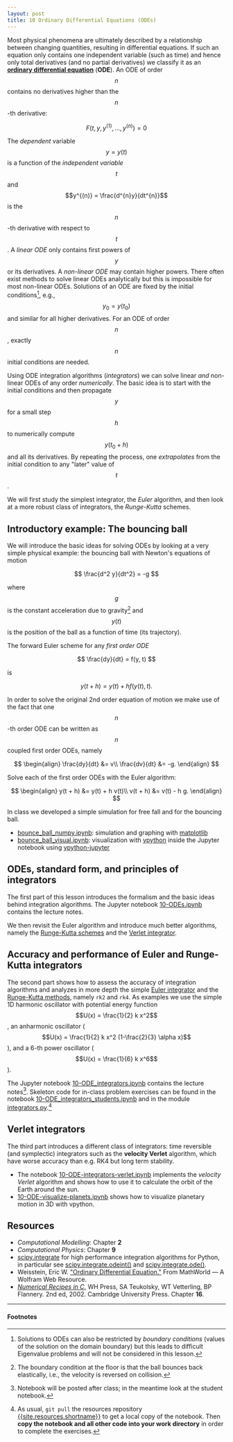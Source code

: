 ```yaml
---
layout: post
title: 10 Ordinary Differential Equations (ODEs)
---
```


Most physical phenomena are ultimately described by a relationship
between changing quantities, resulting in differential equations. If
such an equation only contains one independent variable (such as time)
and hence only total derivatives (and no partial derivatives) we
classify it as an
**[ordinary differential equation](http://mathworld.wolfram.com/OrdinaryDifferentialEquation.html)**
(**ODE**). An ODE of order $$n$$ contains no derivatives higher than
the $$n$$-th derivative:

$$
F(t, y, y^{(1)},  \dots, y^{(n)}) = 0
$$

The *dependent* variable $$y = y(t)$$ is a function of the
*independent variable* $$t$$ and $$y^{(n)} = \frac{d^{n}y}{dt^{n}}$$
is the $$n$$-th derivative with respect to $$t$$. A *linear ODE* only
contains first powers of $$y$$ or its derivatives. A *non-linear ODE*
may contain higher powers. There often exist methods to solve linear
ODEs analytically but this is impossible for most non-linear
ODEs. Solutions of an ODE are fixed by the initial conditions[^1],
e.g., $$y_0 = y(t_{0})$$ and similar for all higher derivatives. For
an ODE of order $$n$$, exactly $$n$$ initial conditions are needed.

Using ODE integration algorithms (*integrators*) we can solve linear
*and* non-linear ODEs of any order *numerically*. The basic idea is to
start with the initial conditions and then propagate $$y$$ for a small
step $$h$$ to numerically compute $$y(t_0 + h)$$ and all its
derivatives. By repeating the process, one *extrapolates* from the
initial condition to any "later" value of $$t$$.

We will first study the simplest integrator, the *Euler* algorithm, and
then look at a more robust class of integrators, the *Runge-Kutta*
schemes.

## Introductory example: The bouncing ball

We will introduce the basic ideas for solving ODEs by looking at
a very simple physical example: the bouncing ball with Newton's
equations of motion

$$
\frac{d^2 y}{dt^2} = -g
$$

where $$g$$ is the constant acceleration due to gravity[^2] and
$$y(t)$$ is the position of the ball as a function of time (its
trajectory).

The forward Euler scheme for any *first order ODE* 

$$
\frac{dy}{dt} = f(y, t)
$$

is

$$
y(t + h) = y(t) + h f(y(t), t).
$$

In order to solve the original 2nd order equation of motion we make
use of the fact that one $$n$$-th order ODE can be written as $$n$$
coupled first order ODEs, namely

$$
\begin{align}
\frac{dy}{dt} &= v\\
\frac{dv}{dt} &= -g.
\end{align}
$$

Solve each of the first order ODEs with the Euler algorithm:

$$
\begin{align}
y(t + h) &= y(t) + h v(t)\\
v(t + h) &= v(t) - h g.
\end{align}
$$

In class we developed a simple simulation for free fall and for the
bouncing ball.

* [bounce_ball_numpy.ipynb]({{site.nbviewer.resources}}/11_ODEs/bounce_ball_numpy.ipynb):
  simulation and graphing with [matplotlib](http://matplotlib.org)
* [bounce_ball_visual.ipynb]({{site.nbviewer.resources}}/11_ODEs/bounce_ball_visual.ipynb):
  visualization with [vpython](http://vpython.org) inside the Jupyter
  notebook using [vpython-jupyter](https://github.com/BruceSherwood/vpython-jupyter)


## ODEs, standard form, and principles of integrators

The first part of this lesson introduces the formalism and the basic
ideas behind integration algorithms. The Jupyter notebook
[10-ODEs.ipynb]({{site.nbviewer.slides}}/10_ODEs/10-ODEs.ipynb#/)
contains the lecture notes.

We then revisit the Euler algorithm and introduce much better
algorithms, namely the
[Runge-Kutta schemes](#accuracy-and-performance-of-euler-and-runge-kutta-integrators)
and the [Verlet integrator](#verlet-integrators).

## Accuracy and performance of Euler and Runge-Kutta integrators

The second part shows how to assess the accuracy of integration
algorithms and analyzes in more depth the simple
[Euler integrator](https://en.wikipedia.org/wiki/Euler_method) and the
[Runge-Kutta methods](https://en.wikipedia.org/wiki/Runge%E2%80%93Kutta_methods),
namely `rk2` and `rk4`. As examples we use the simple 1D
harmonic oscillator with potential energy function $$U(x) =
\frac{1}{2} k x^2$$, an anharmonic oscillator ($$U(x) = \frac{1}{2} k
x^2 (1-\frac{2}{3} \alpha x)$$), and a 6-th power oscillator ($$U(x) =
\frac{1}{6} k x^6$$).

The Jupyter notebook
[10-ODE_integrators.ipynb]({{site.nbviewer.resources}}/10_ODEs/10-ODE_integrators.ipynb)
contains the lecture notes[^3]. Skeleton code for in-class problem
exercises can be found in the notebook
[10-ODE_integrators_students.ipynb]({{site.nbviewer.resources}}/10_ODEs/10-ODE_integrators_students.ipynb)
and in the module
[integrators.py]({{site.resources.fileurl}}/10_ODEs/integrators.py).[^4]

## Verlet integrators

The third part introduces a different class of integrators: time
reversible (and symplectic) integrators such as the **velocity
Verlet** algorithm, which have worse accuracy than e.g. RK4 but long
term stability.

* The notebook
  [10-ODE-integrators-verlet.ipynb]({{site.nbviewer.resources}}/10_ODEs/10-ODE-integrators-verlet.ipynb)
  implements the *velocity Verlet* algorithm and shows how to use it
  to calculate the orbit of the Earth around the sun.
* [10-ODE-visualize-planets.ipynb]({{site.nbviewer.resources}}/10_ODEs/10-ODE-visualize-planets.ipynb)
  shows how to visualize planetary motion in 3D with vpython.



## Resources ##

* _Computational Modelling_: Chapter **2**
* _Computational Physics_: Chapter **9**
* [scipy.integrate](http://docs.scipy.org/doc/scipy/reference/integrate.html)
  for high performance integration algorithms for Python, in
  particular see
  [scipy.integrate.odeint()](http://docs.scipy.org/doc/scipy/reference/generated/scipy.integrate.odeint.html)
  and
  [scipy.integrate.ode()](http://docs.scipy.org/doc/scipy/reference/generated/scipy.integrate.ode.html#scipy.integrate.ode).
*  Weisstein, Eric
  W. ["Ordinary Differential Equation."](http://mathworld.wolfram.com/OrdinaryDifferentialEquation.html)
  From MathWorld — A Wolfram Web Resource.
* _[Numerical Recipes in C](http://apps.nrbook.com/c/index.html)_, WH
  Press, SA Teukolsky, WT Vetterling, BP Flannery. 2nd
  ed, 2002. Cambridge University Press. Chapter **16**.


------------------------------------------------------------

#### Footnotes

[^1]:

     Solutions to ODEs can also be restricted by *boundary conditions*
     (values of the solution on the domain boundary) but this leads to
     difficult Eigenvalue problems and will not be considered in this
     lesson.
	 
[^2]:

     The boundary condition at the floor is that the ball bounces back
     elastically, i.e., the velocity is reversed on collision.

[^3]:

     Notebook will be posted after class; in the meantime look at the
     student notebook.

[^4]:

     As usual, `git pull` the resources repository
     [{{site.resources.shortname}}]({{site.resources.url}}) to get a
     local copy of the notebook. Then **copy the notebook and all other
     code into your work directory** in order to complete the exercises.
